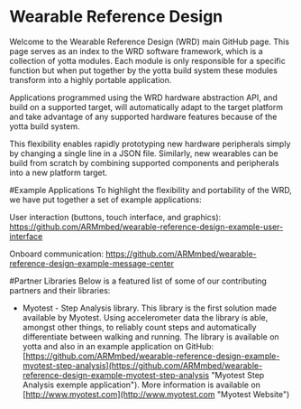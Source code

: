 # Wearable Reference Design
Welcome to the Wearable Reference Design (WRD) main GitHub page. This page serves as an index to the WRD software framework, which is a collection of yotta modules. Each module is only responsible for a specific function but when put together by the yotta build system these modules transform into a highly portable application. 

Applications programmed using the WRD hardware abstraction API, and build on a supported target, will automatically adapt to the target platform and take advantage of any supported hardware features because of the yotta build system.

This flexibility enables rapidly prototyping new hardware peripherals simply by changing a single line in a JSON file. Similarly, new wearables can be build from scratch by combining supported components and peripherals into a new platform target.

#Example Applications
To highlight the flexibility and portability of the WRD, we have put together a set of example applications:

User interaction (buttons, touch interface, and graphics):
https://github.com/ARMmbed/wearable-reference-design-example-user-interface

Onboard communication:
https://github.com/ARMmbed/wearable-reference-design-example-message-center

#Partner Libraries
Below is a featured list of some of our contributing partners and their libraries:

* Myotest - Step Analysis library. This library is the first solution made available by Myotest. Using accelerometer data the library is able, amongst other things, to reliably count steps and automatically differentiate between walking and running. The library is available on yotta and also in an example application on GitHub: [https://github.com/ARMmbed/wearable-reference-design-example-myotest-step-analysis](https://github.com/ARMmbed/wearable-reference-design-example-myotest-step-analysis "Myotest Step Analysis exemple application"). More information is available on [http://www.myotest.com](http://www.myotest.com "Myotest Website")
